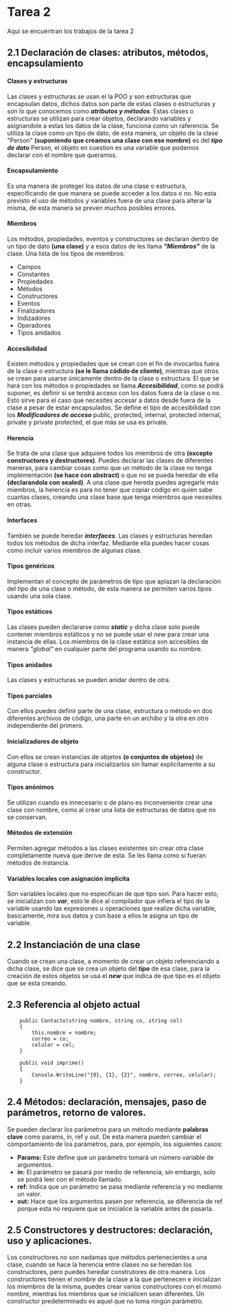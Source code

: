 # Tarea 2
Aqui se encuentran los trabajos de la tarea 2

## 2.1 Declaración de clases: atributos, métodos, encapsulamiento
#### Clases y estructuras
Las clases y estructuras se usan el la POO y son estructuras que encapsulan datos, dichos datos son parte de estas clases o estructuras y son lo que conocemos como **_atributos y métodos_**. Estas clases o estructuras se utilizan para crear objetos, declarando variables y asignandole a estas los datos de la clase, funciona como un raferencia. Se utiliza la clase como un tipo de dato, de esta manera, un objeto de la clase "Person" **(suponiendo que creamos una clase con ese nombre)** es del **_tipo de dato_** Person, el objeto en cuestion es una variable que podemos declarar con el nombre que queramos.

#### Encapsulamiento
Es una manera de proteger los datos de una clase o estructura, especificando de que manera se puede acceder a los datos o no. No esta previsto el uso de métodos y variables fuera de una clase para alterar la misma, de esta manera se preven muchos posibles errores.

#### Miembros
Los métodos, propiedades, eventos y constructores se declaran dentro de un tipo de dato **(una clase)** y a esos datos de les llama **_"Miembros"_** de la clase. Una lista de los tipos de miembros:
+ Campos
+ Constantes
+ Propiedades
+ Métodos
+ Constructores
+ Eventos
+ Finalizadores
+ Indizadores
+ Operadores
+ Tipos anidados

#### Accesibilidad
Existen métodos y propiedades que se crean con el fin de invocarlos fuera de la clase o estructura **(se le llama códido de cliente)**, mientras que otros se crean para usarse únicamente dentro de la clase o estructura. El que se hará con los métodos o propiedades se llama **_Accesibilidad_**, como se podrá suponer, es definir si se tendrá acceso con los datos fuera de la clase o no. Esto sirve para el caso que necesites accesar a datos desde fuera de la clase a pesar de estar encapsulados. Se define el tipo de accesibilidad con los **_Modificadores de acceso_** public, protected, internal, protected internal, private y private protected, el que más se usa es private.

#### Herencia
Se trata de una clase que adquiere todos los miembros de otra **(excepto constructores y destructores)**. Puedes declarar las clases de diferentes maneras, para cambiar cosas como que un método de la clase no tenga implementación **(se hace con abstract)** o que no se pueda heredar de ella **(declarandola con sealed)**. A una clase que hereda puedes agregarle más miembros, la herencia es para no tener que copiar código en quien sabe cuantas clases, creando una clase base que tenga miembros que necesites en otras.

#### Interfaces
También se puede heredar **_interfaces_**. Las clases y estructuras heredan todos los métodos de dicha interfaz. Mediante ella puedes hacer cosas como incluír varios miembros de algunas clase.

#### Tipos genéricos
Implementan el concepto de parámetros de tipo que aplazan la declaración del tipo de una clase o método, de esta manera se permiten varios tipos usando una sola clase.

#### Tipos estáticos
Las clases pueden declararse como **_static_** y dicha clase solo puede contener miembros estáticos y no se puede usar el _new_ para crear una instancia de ellas. Los miembros de la clase estática son accesibles de manera _"global"_ en cualquier parte del programa usando su nombre.

#### Tipos anidados
Las clases y estructuras se pueden anidar dentro de otra.

#### Tipos parciales
Con ellos puedes definir parte de una clase, estructura o método en dos diferentes archivos de código, una parte en un archibo y la otra en otro independiente del primero.

#### Inicializadores de objeto
Con ellos se crean instancias de objetos **(o conjuntos de objetos)** de alguna clase o estructura para inicializarlos sin llamar explícitamente a su constructor.

#### Tipos anónimos
Se utilizan cuando es innecesario o de plano es inconveniente crear una clase con nombre, como al crear una lista de estructuras de datos que no se conservan.

#### Métodos de extensión
Permiten agregar métodos a las clases existentes sin crear otra clase completamente nueva que derive de esta. Se les llama como si fueran métodos de instancia.

#### Variables locales con asignación implícita
Son variables locales que no especifican de que tipo son. Para hacer esto, se inicializan con _**var**_, esto le dice al compilador que infiera el tipo de la variable usando las expresiones u operaciones que realize dicha variable, basicamente, mira sus datos y con base a ellos le asigna un tipo de variable.

## 2.2 Instanciación de una clase
Cuando se crean una clase, a momento de crear un objeto referenciando a dicha clase, se dice que se crea un objeto del _**tipo**_ de esa clase, para la creación de estos objetos se usa el _**new**_ que indica de que tipo es el objeto que se esta creando.

## 2.3 Referencia al objeto actual

        public Contacto(string nombre, string co, string cel)
        {
            this.nombre = nombre;
            correo = co;
            celular = cel;
        }

        public void imprime()
        {
            Console.WriteLine("{0}, {1}, {2}", nombre, correo, celular);
        }
## 2.4 Métodos: declaración, mensajes, paso de parámetros, retorno de valores.
Se pueden declarar los parámetros para un método mediante **palabras clave** como params, in, ref y out. De esta manera pueden cambiar el comportamiento de los parámetros, para, por ejemplo, los siguientes casos:

+ **Params:** Este define que un parámetro tomará un número variable de argumentos.
+ **in:** El parámetro se pasará por medio de referencia, sin embargo, solo se podrá leer con el método llamado.
+ **ref:** Indica que un parámetro se pasa mediante referencia y no mediante un valor.
+ **out:** Hace que los argumentos pasen por referencia, se diferencia de ref porque esta no requiere que se inicialice la variable antes de pasarla.

 ## 2.5 Constructores y destructores: declaración, uso y aplicaciones.
Los constructores no son nadamas que métodos pertenecientes a una clase, cuando se hace la herencia entre clases no se heredan los constructores, pero puedes heredar construtores de otra manera. Los constructores tienen el nombre de la clase a la que pertenecen e inicializan los miembros de la misma, puedes crear varios constructores con el mismo nombre, mientras los miembros que se inicialicen sean diferentes. Un constructor predeterminado es aquel que no toma ningún parámetro.





 
